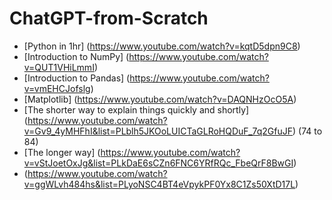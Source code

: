 # ChatGPT-from-Scratch

- [Python in 1hr] (https://www.youtube.com/watch?v=kqtD5dpn9C8) 
- [Introduction to NumPy] (https://www.youtube.com/watch?v=QUT1VHiLmmI)
- [Introduction to Pandas] (https://www.youtube.com/watch?v=vmEHCJofslg)
- [Matplotlib] (https://www.youtube.com/watch?v=DAQNHzOcO5A)
- [The shorter way to explain things quickly and shortly] (https://www.youtube.com/watch?v=Gv9_4yMHFhI&list=PLblh5JKOoLUICTaGLRoHQDuF_7q2GfuJF) (74 to 84)
- [The longer way] (https://www.youtube.com/watch?v=vStJoetOxJg&list=PLkDaE6sCZn6FNC6YRfRQc_FbeQrF8BwGI)
-  (https://www.youtube.com/watch?v=ggWLvh484hs&list=PLyoNSC4BT4eVpykPF0Yx8C1Zs50XtD17L)
